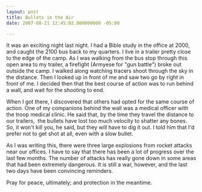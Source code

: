 ```yaml
---
layout: post
title: Bullets in the Air
date: 2007-08-21 12:45:02.000000000 -05:00

---
```

<p>It was an exciting night last night. I had a Bible study in the office at 2000, and caught the 2100 bus back to my quarters. I live in a trailer pretty close to the edge of the camp. As I was walking from the bus stop through this open area to my trailer, a firefight (Armyese for "gun battle") broke out outside the camp. I walked along watching tracers shoot through the sky in the distance. Then I looked up in front of me and saw two go by right in front of me. I decided then that the best course of action was to run behind a wall, and wait for the shooting to end.</p>
<p>When I got there, I discovered that others had opted for the same course of action. One of my companions behind the wall was a medical officer with the troop medical clinic. He said that, by the time they travel the distance to our trailers,  the bullets have lost too much velocity to shatter any bones. So, it won't kill you, he said, but they will have to dig it out. I told him that I'd prefer not to get shot at all, even with a slow bullet.</p>
<p>As I was writing this, there were three large explosions from rocket attacks near our offices. I have to say that there has been a lot of progress over the last few months. The number of attacks has really gone down in some areas that had been extremely dangerous. It is still a war, however, and the last two days have been convincing reminders.</p>
<p>Pray for peace, ultimately; and protection in the meantime.</p>
